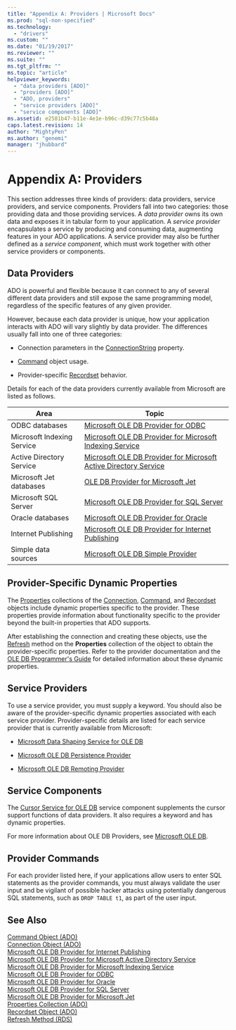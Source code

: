 ```yaml
---
title: "Appendix A: Providers | Microsoft Docs"
ms.prod: "sql-non-specified"
ms.technology:
  - "drivers"
ms.custom: ""
ms.date: "01/19/2017"
ms.reviewer: ""
ms.suite: ""
ms.tgt_pltfrm: ""
ms.topic: "article"
helpviewer_keywords: 
  - "data providers [ADO]"
  - "providers [ADO]"
  - "ADO, providers"
  - "service providers [ADO]"
  - "service components [ADO]"
ms.assetid: e2581b47-b11e-4e1e-b96c-d39c77c5b48a
caps.latest.revision: 14
author: "MightyPen"
ms.author: "genemi"
manager: "jhubbard"
---
```

# Appendix A: Providers
This section addresses three kinds of providers: data providers, service providers, and service components. Providers fall into two categories: those providing data and those providing services. A *data provider* owns its own data and exposes it in tabular form to your application. A *service provider* encapsulates a service by producing and consuming data, augmenting features in your ADO applications. A service provider may also be further defined as a *service component*, which must work together with other service providers or components.  
  
## Data Providers  
 ADO is powerful and flexible because it can connect to any of several different data providers and still expose the same programming model, regardless of the specific features of any given provider.  
  
 However, because each data provider is unique, how your application interacts with ADO will vary slightly by data provider. The differences usually fall into one of three categories:  
  
-   Connection parameters in the [ConnectionString](../../../ado/reference/ado-api/connectionstring-property-ado.md) property.  
  
-   [Command](../../../ado/reference/ado-api/command-object-ado.md) object usage.  
  
-   Provider-specific [Recordset](../../../ado/reference/ado-api/recordset-object-ado.md) behavior.  
  
 Details for each of the data providers currently available from Microsoft are listed as follows.  
  
|Area|Topic|  
|----------|-----------|  
|ODBC databases|[Microsoft OLE DB Provider for ODBC](../../../ado/guide/appendixes/microsoft-ole-db-provider-for-odbc.md)|  
|Microsoft Indexing Service|[Microsoft OLE DB Provider for Microsoft Indexing Service](../../../ado/guide/appendixes/microsoft-ole-db-provider-for-microsoft-indexing-service.md)|  
|Active Directory Service|[Microsoft OLE DB Provider for Microsoft Active Directory Service](../../../ado/guide/appendixes/microsoft-ole-db-provider-for-microsoft-active-directory-service.md)|  
|Microsoft Jet databases|[OLE DB Provider for Microsoft Jet](../../../ado/guide/appendixes/microsoft-ole-db-provider-for-microsoft-jet.md)|  
|Microsoft SQL Server|[Microsoft OLE DB Provider for SQL Server](../../../ado/guide/appendixes/microsoft-ole-db-provider-for-sql-server.md)|  
|Oracle databases|[Microsoft OLE DB Provider for Oracle](../../../ado/guide/appendixes/microsoft-ole-db-provider-for-oracle.md)|  
|Internet Publishing|[Microsoft OLE DB Provider for Internet Publishing](../../../ado/guide/appendixes/microsoft-ole-db-provider-for-internet-publishing.md)|  
|Simple data sources|[Microsoft OLE DB Simple Provider](../../../ado/guide/appendixes/microsoft-ole-db-simple-provider.md)|  
  
## Provider-Specific Dynamic Properties  
 The [Properties](../../../ado/reference/ado-api/properties-collection-ado.md) collections of the [Connection](../../../ado/reference/ado-api/connection-object-ado.md), [Command](../../../ado/reference/ado-api/command-object-ado.md), and [Recordset](../../../ado/reference/ado-api/recordset-object-ado.md) objects include dynamic properties specific to the provider. These properties provide information about functionality specific to the provider beyond the built-in properties that ADO supports.  
  
 After establishing the connection and creating these objects, use the [Refresh](../../../ado/reference/ado-api/refresh-method-ado.md) method on the **Properties** collection of the object to obtain the provider-specific properties. Refer to the provider documentation and the [OLE DB Programmer's Guide](http://msdn.microsoft.com/en-us/3c5e2dd5-35e5-4a93-ac3a-3818bb43bbf8) for detailed information about these dynamic properties.  
  
## Service Providers  
 To use a service provider, you must supply a keyword. You should also be aware of the provider-specific dynamic properties associated with each service provider. Provider-specific details are listed for each service provider that is currently available from Microsoft:  
  
-   [Microsoft Data Shaping Service for OLE DB](../../../ado/guide/appendixes/microsoft-data-shaping-service-for-ole-db-ado-service-provider.md)  
  
-   [Microsoft OLE DB Persistence Provider](../../../ado/guide/appendixes/microsoft-ole-db-persistence-provider-ado-service-provider.md)  
  
-   [Microsoft OLE DB Remoting Provider](../../../ado/guide/appendixes/microsoft-ole-db-remoting-provider-ado-service-provider.md)  
  
## Service Components  
 The [Cursor Service for OLE DB](../../../ado/guide/appendixes/microsoft-cursor-service-for-ole-db-ado-service-component.md) service component supplements the cursor support functions of data providers. It also requires a keyword and has dynamic properties.  
  
 For more information about OLE DB Providers, see [Microsoft OLE DB](https://msdn.microsoft.com/library/windows/desktop/ms722784.aspx).  
  
## Provider Commands  
 For each provider listed here, if your applications allow users to enter SQL statements as the provider commands, you must always validate the user input and be vigilant of possible hacker attacks using potentially dangerous SQL statements, such as `DROP TABLE t1`, as part of the user input.  
  
## See Also  
 [Command Object (ADO)](../../../ado/reference/ado-api/command-object-ado.md)   
 [Connection Object (ADO)](../../../ado/reference/ado-api/connection-object-ado.md)   
 [Microsoft OLE DB Provider for Internet Publishing](../../../ado/guide/appendixes/microsoft-ole-db-provider-for-internet-publishing.md)   
 [Microsoft OLE DB Provider for Microsoft Active Directory Service](../../../ado/guide/appendixes/microsoft-ole-db-provider-for-microsoft-active-directory-service.md)   
 [Microsoft OLE DB Provider for Microsoft Indexing Service](../../../ado/guide/appendixes/microsoft-ole-db-provider-for-microsoft-indexing-service.md)   
 [Microsoft OLE DB Provider for ODBC](../../../ado/guide/appendixes/microsoft-ole-db-provider-for-odbc.md)   
 [Microsoft OLE DB Provider for Oracle](../../../ado/guide/appendixes/microsoft-ole-db-provider-for-oracle.md)   
 [Microsoft OLE DB Provider for SQL Server](../../../ado/guide/appendixes/microsoft-ole-db-provider-for-sql-server.md)   
 [Microsoft OLE DB Provider for Microsoft Jet](../../../ado/guide/appendixes/microsoft-ole-db-provider-for-microsoft-jet.md)   
 [Properties Collection (ADO)](../../../ado/reference/ado-api/properties-collection-ado.md)   
 [Recordset Object (ADO)](../../../ado/reference/ado-api/recordset-object-ado.md)   
 [Refresh Method (RDS)](../../../ado/reference/rds-api/refresh-method-rds.md)